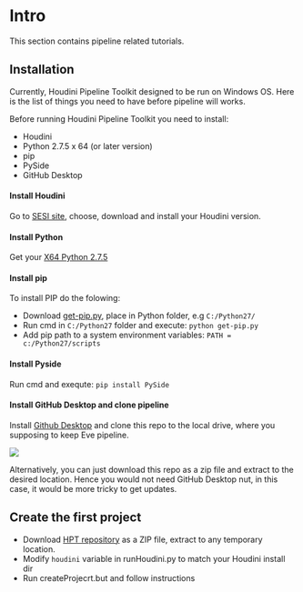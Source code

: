 # Intro
This section contains pipeline related tutorials.

## Installation
Currently, Houdini Pipeline Toolkit designed to be run on Windows OS. Here is the list of things you need to have before pipeline will works.

Before running Houdini Pipeline Toolkit you need to install:
- Houdini  
- Python 2.7.5 x 64 (or later version) 
- pip  
- PySide
- GitHub Desktop

#### Install Houdini
Go to [SESI site](https://www.sidefx.com/products/compare/), choose, download and install your Houdini version.

#### Install Python
Get your [X64 Python 2.7.5](https://www.python.org/downloads/release/python-275/)

#### Install pip
To install PIP do the folowing:
* Download [get-pip.py](https://bootstrap.pypa.io/get-pip.py), place in Python folder, e.g `C:/Python27/` 
* Run cmd in `C:/Python27` folder and execute: `python get-pip.py`  
* Add pip path to a system environment variables: `PATH = c:/Python27/scripts`  

#### Install Pyside
Run cmd and exequte: `pip install PySide`

#### Install GitHub Desktop and clone pipeline
Install [Github Desktop](https://electronjs.org/apps/github-desktop) and clone this repo to the local drive, 
where you supposing to keep Eve pipeline. 

[![](https://live.staticflickr.com/65535/48019681856_fd0a55facb_o.gif)](https://live.staticflickr.com/65535/48019681856_fd0a55facb_o.gif)

Alternatively, you can just download this repo as a zip file and extract to the desired location. Hence you would not need GitHub Desktop nut, in this case, it would be more tricky to get updates. 

 
## Create the first project
* Download [HPT repository](https://github.com/kiryha/Houdini) as a ZIP file, extract to any temporary location.
* Modify `houdini` variable in runHoudini.py to match your Houdini install dir
* Run createProjecrt.but and follow instructions